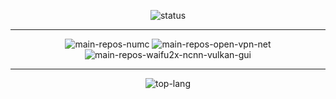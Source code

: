 <div align="center">
  
  ![status](https://github-readme-stats.vercel.app/api?username=Soju06&show_icons=true&theme=dracula)
  ***
  ![main-repos-numc](https://github-readme-stats.vercel.app/api/pin/?username=Soju06&repo=NUMC&theme=dracula)
  ![main-repos-open-vpn-net](https://github-readme-stats.vercel.app/api/pin/?username=Soju06&repo=OpenVPN.Net&theme=dracula)
  ![main-repos-waifu2x-ncnn-vulkan-gui](https://github-readme-stats.vercel.app/api/pin/?username=Soju06&repo=waifu2x-ncnn-vulkan-gui&theme=dracula)
  ***
  ![top-lang](https://github-readme-stats.vercel.app/api/top-langs/?username=Soju06&layout=compact&theme=dracula)
</div>
